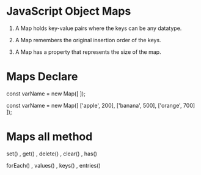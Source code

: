 # JavaScript Object Maps

1. A Map holds key-value pairs where the keys can be any datatype.

2. A Map remembers the original insertion order of the keys.

3. A Map has a property that represents the size of the map.

# Maps Declare
const varName = new Map([ ]);

const varName = new Map([
    ['apple', 200],
    ['banana', 500],
    ['orange', 700]
]);

# Maps all method
set() , get() , delete() , clear() , has() 

forEach() , values() , keys() , entries()